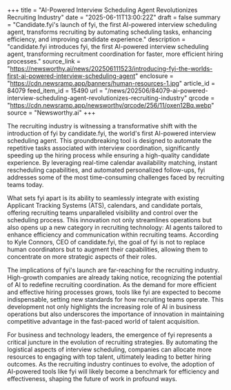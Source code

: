 +++
title = "AI-Powered Interview Scheduling Agent Revolutionizes Recruiting Industry"
date = "2025-06-11T13:00:22Z"
draft = false
summary = "Candidate.fyi's launch of fyi, the first AI-powered interview scheduling agent, transforms recruiting by automating scheduling tasks, enhancing efficiency, and improving candidate experience."
description = "candidate.fyi introduces fyi, the first AI-powered interview scheduling agent, transforming recruitment coordination for faster, more efficient hiring processes."
source_link = "https://newsworthy.ai/news/202506111523/introducing-fyi-the-worlds-first-ai-powered-interview-scheduling-agent"
enclosure = "https://cdn.newsramp.app/banners/human-resources-1.jpg"
article_id = 84079
feed_item_id = 15490
url = "/news/202506/84079-ai-powered-interview-scheduling-agent-revolutionizes-recruiting-industry"
qrcode = "https://cdn.newsramp.app/newsworthy/qrcode/256/11/oxen12Bq.webp"
source = "Newsworthy.ai"
+++

<p>The recruiting industry is witnessing a transformative shift with the introduction of fyi by candidate.fyi, the world's first AI-powered interview scheduling agent. This groundbreaking tool is designed to automate the repetitive tasks associated with interview coordination, significantly speeding up the hiring process while ensuring a high-quality candidate experience. By leveraging real-time calendar availability matching, instant rescheduling capabilities, and automated personalized follow-ups, fyi addresses some of the most time-consuming challenges faced by recruiting teams today.</p><p>What sets fyi apart is its ability to seamlessly integrate with existing Applicant Tracking Systems (ATS), calendars, and candidate portals, offering recruiting teams unparalleled visibility and control over the scheduling process. This innovation not only streamlines operations but also opens up a new category in recruiting technology: AI agents tailored to enhance efficiency and communication within recruiting teams. According to Kyle Connors, CEO of candidate.fyi, the goal of fyi is not to replace human coordinators but to augment their capabilities, allowing them to concentrate on more strategic aspects of their roles.</p><p>The implications of fyi's launch are far-reaching for the recruiting industry. High-growth companies are already taking notice, recognizing the potential of AI to redefine recruiting coordination. As the demand for more efficient and effective hiring processes grows, tools like fyi are expected to become indispensable, setting new standards for how recruiting teams operate. This development not only highlights the increasing role of AI in business operations but also underscores the importance of innovation in maintaining competitive advantage in the fast-paced world of talent acquisition.</p><p>For business and technology leaders, the emergence of fyi represents a critical juncture in the evolution of recruiting strategies. By automating the logistical aspects of interview scheduling, companies can allocate more resources to engaging with top talent, ultimately leading to better hiring outcomes. As the recruiting industry continues to evolve, the adoption of AI-powered tools like fyi will likely become a benchmark for efficiency and effectiveness, shaping the future of work in profound ways.</p>